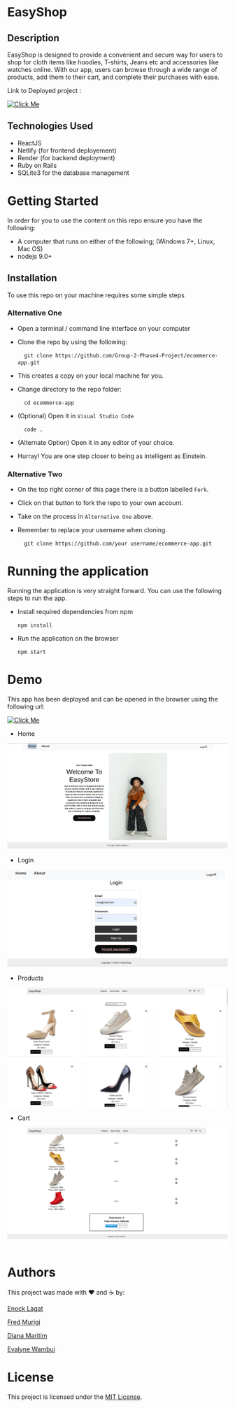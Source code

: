 # EasyShop

## Description
EasyShop is designed to provide a convenient and secure way for users to shop for cloth items like hoodies, T-shirts, Jeans etc and accessories like watches online.
With our app, users can browse through a wide range of products, add them to their cart, and complete their purchases with ease.

Link to Deployed project : 

[![Click Me](https://img.shields.io/badge/Click%20Me-red?style=for-the-badge)](https://my-easy-shop.netlify.app/)

## Technologies Used
- ReactJS
- Netlify (for frontend deployement)
- Render (for backend deployment)
- Ruby on Rails
- SQLite3 for the database management

# Getting Started
In order for you to use the content on this repo ensure you have the following:
- A computer that runs on either of the following; (Windows 7+, Linux, Mac OS)
- nodejs 9.0+

## Installation
To use this repo on your machine requires some simple steps
### Alternative One
- Open a terminal / command line interface on your computer
- Clone the repo by using the following:

        git clone https://github.com/Group-2-Phase4-Project/ecommerce-app.git
- This creates a copy on your local machine for you.
- Change directory to the repo folder:

        cd ecommerce-app

- (Optional) Open it in ``Visual Studio Code``

        code .
- (Alternate Option) Open it in any editor of your choice.

- Hurray! You are one step closer to being as intelligent as Einstein.

### Alternative Two
- On the top right corner of this page there is a button labelled ``Fork``.
- Click on that button to fork the repo to your own account.
- Take on the process in ``Alternative One`` above.
- Remember to replace your username when cloning.

        git clone https://github.com/your username/ecommerce-app.git

# Running the application
Running the application is very straight forward. You can use the following steps to run the app.

- Install required dependencies from npm

      npm install
- Run the application on the browser

      npm start

# Demo
This app has been deployed and can be opened in the browser using the following url:

[![Click Me](https://img.shields.io/badge/Click%20Me-red?style=for-the-badge)](https://my-easy-shop.netlify.app/)


- Home

![Home](https://github.com/Group-2-Phase4-Project/ecommerce-app/blob/main/images/home.png?raw=true)


- Login

![Login](https://github.com/Group-2-Phase4-Project/ecommerce-app/blob/main/images/login.png?raw=true)

- Products

![Products](https://github.com/Group-2-Phase4-Project/ecommerce-app/blob/main/images/products.png?raw=true)

- Cart

![Cart](https://github.com/Group-2-Phase4-Project/ecommerce-app/blob/main/images/cart.png?raw=true)






# Authors
This project was made with ❤️ and ☕ by:

[Enock Lagat](https://github.com/e-nk)

[Fred Murigi](https://github.com/Freddie16)


[Diana Maritim](https://github.com/DianaCmaritim)

[Evalyne Wambui](https://github.com/Evalyne306)

# License

This project is licensed under the [MIT License](https://opensource.org/licenses/MIT).